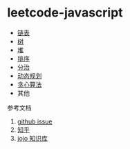 # leetcode-javascript

- [链表](https://github.com/robbiemie/leetcode-javascript/tree/master/src/%E9%93%BE%E8%A1%A8)
- [树](https://github.com/robbiemie/leetcode-javascript/tree/master/src/%E6%A0%91)
- [堆](https://github.com/robbiemie/leetcode-javascript/tree/master/src/%E5%A0%86)
- [排序](https://github.com/robbiemie/leetcode-javascript/tree/master/src/%E6%8E%92%E5%BA%8F)
- [分治](https://github.com/robbiemie/leetcode-javascript/tree/master/src/%E5%88%86%E6%B2%BB)
- [动态规划](https://github.com/robbiemie/leetcode-javascript/tree/master/src/%E5%8A%A8%E6%80%81%E8%A7%84%E5%88%92)
- [贪心算法](https://github.com/robbiemie/leetcode-javascript/tree/master/src/%E8%B4%AA%E5%BF%83%E7%AE%97%E6%B3%95)
- 其他

参考文档

1. [github issue](https://github.com/chiyan-lin/Blog/issues)
2. [知乎](https://www.zhihu.com/column/c_1336670447812399104?utm_source=wechat_session&utm_medium=social&utm_oi=702626216053604352)
3. [jojo 知识库](https://github.com/robbiemie/Kyr1eeeFrontEndNote)